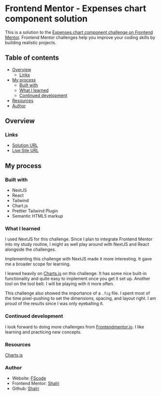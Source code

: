 # Frontend Mentor - Expenses chart component solution

This is a solution to the
[Expenses chart component challenge on Frontend Mentor](https://www.frontendmentor.io/challenges/expenses-chart-component-e7yJBUdjwt).
Frontend Mentor challenges help you improve your coding skills by building
realistic projects.

## Table of contents

- [Overview](#overview)
  - [Links](#links)
- [My process](#my-process)
  - [Built with](#built-with)
  - [What I learned](#what-i-learned)
  - [Continued development](#continued-development)
- [Resources](#resources)
- [Author](#author)

## Overview

### Links

- [Solution
  URL](https://github.com/shalri/fm-expense-chart-component)
- [Live Site URL](https://shalri.github.io/fm-expense-chart-component/)

## My process

### Built with

- NextJS
- React
- Tailwind
- Chart.js
- Prettier Tailwind Plugin
- Semantic HTML5 markup

### What I learned

I used NextJS for this challenge. Since I plan to integrate Frontend Mentor
into my study routine, I might as well play around with NextJS and React
alongside the challenges.

Implementing this challenge with NextJS made it more interesting. It gave me
a broader scope for learning.

I leaned heavily on [Charts.js](https://www.chartjs.org/) on this challenge.
It has some nice built-in functionality and quite easy to implement once you get
it set up. Another tool on the tool belt. I will be playing with it more often.

This challenge also showed the importance of a `.fig` file. I spent most of
the time pixel-pushing to set the dimensions, spacing, and layout right.
I am proud of the results since I was only eyeballing it.

### Continued development

I look forward to doing more challenges from [Frontendmentor.io](https://www.frontendmentor.io).
I like learning and practicing new concepts.

### Resources

[Charts.js](https://www.chartjs.org/)

### Author

- Website: [FScode](https://shalri.github.io/fscode/)
- Frontend Mentor: [Shalri](https://www.frontendmentor.io/profile/shalri)
- Github: [Shalri](https://github.com/shalri)
